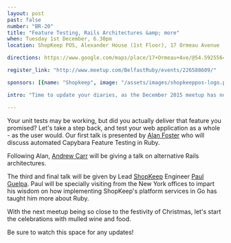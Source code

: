 ```yaml
---
layout: post
past: false
number: "BR-20"
title: "Feature Testing, Rails Architectures &amp; more"
when: Tuesday 1st December, 6.30pm
location: ShopKeep POS, Alexander House (1st Floor), 17 Ormeau Avenue

directions: https://www.google.com/maps/place/17+Ormeau+Ave/@54.5925564,-5.927705,17z/data=!4m2!3m1!1s0x486108f93df6182d:0x30ef4d86a071c32a?hl=en

register_link: "http://www.meetup.com/BelfastRuby/events/226588609/"

sponsors: [{name: "Shopkeep", image: "/assets/images/shopkeeppos-logo.png", link: "http://shopkeep.com"}, {name: "Four Star Pizza", image: "/assets/images/fourstarpizza-logo.png", link: "http://www.fourstarpizza.co.uk/"}]

intro: "Time to update your diaries, as the December 2015 meetup has now been confirmed! We have three great talks lined up, suited to both the aspiring and experienced Rubyists among us."

---
```


Your unit tests may be working, but did you actually deliver that feature you promised? Let's take a step back, and test your web application as a whole - as the user would. Our first talk is presented by [Alan Foster](https://www.github.com/alanfoster) who will discuss automated Capybara Feature Testing in Ruby.

Following Alan, [Andrew Carr](https://twitter.com/ac2u) will be giving a talk on alternative Rails architectures.

The third and final talk will be given by Lead [ShopKeep](http://www.shopkeep.com/) Engineer [Paul Guelpa](https://www.linkedin.com/in/paulguelpa). Paul will be specially visiting from the New York offices to impart his wisdom on how implementing ShopKeep's platform services in Go has taught him more about Ruby.

With the next meetup being so close to the festivity of Christmas, let's start the celebrations with mulled wine and food.

Be sure to watch this space for any updates!
